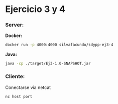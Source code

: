 # Ejercicio 3 y 4
### Server:
**Docker:**
```sh
docker run -p 4000:4000 silvafacundo/sdypp-ej3-4
```
**Java:**
```sh
java -cp ./target/Ej3-1.0-SNAPSHOT.jar
```


### Cliente:
Conectarse via netcat
```shh
nc host port
```

